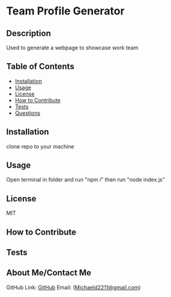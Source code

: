 # Team Profile Generator
  ## Description
  Used to generate a webpage to showcase work team

  ## Table of Contents
  - [Installation](#installation)
  - [Usage](#usage)
  - [License](#license)
  - [How to Contribute](#contributing)
  - [Tests](#tests)
  - [Questions](#questions)

  ## Installation
  clone repo to your machine

  ## Usage
  Open terminal in folder and run "npm i" then run "node index.js"

  ## License
  MIT

  ## How to Contribute
  

  ## Tests
  

  ## About Me/Contact Me
  GitHub Link: [GitHub](https://github.com/MichaelDigi)
  Email: (Michaeld2211@gmail.com)
